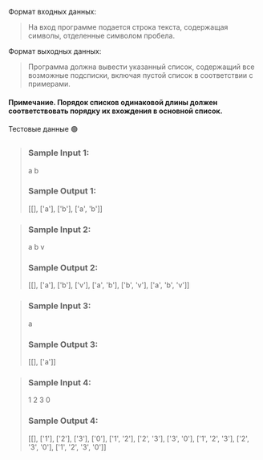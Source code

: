 Формат входных данных:

> На вход программе подается строка текста, содержащая символы, отделенные символом пробела.

Формат выходных данных:

>Программа должна вывести указанный список, содержащий все возможные подсписки, включая пустой список в соответствии с примерами.

#### Примечание. Порядок списков одинаковой длины должен соответствовать порядку их вхождения в основной список.

Тестовые данные 🟢
>### Sample Input 1:
>a b
>### Sample Output 1:
>[[], ['a'], ['b'], ['a', 'b']]

>### Sample Input 2:
>a b v
>### Sample Output 2:
>[[], ['a'], ['b'], ['v'], ['a', 'b'], ['b', 'v'], ['a', 'b', 'v']]

>### Sample Input 3:
>a
>### Sample Output 3:
>[[], ['a']]

>### Sample Input 4:
>1 2 3 0
>### Sample Output 4:
>[[], ['1'], ['2'], ['3'], ['0'], ['1', '2'], ['2', '3'], ['3', '0'], ['1', '2', '3'], ['2', '3', '0'], ['1', '2', '3', '0']]